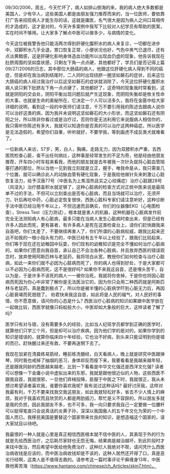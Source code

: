 09/30/2006，周五，今天忙坏了，病人如排山倒海的来，我的病人绝大多数都是美国人，少有华人，这些美国人都是由朋友强力推荐而来的，当一位医师，要依靠打广告来招揽病人才能生存的话，这就是庸医，名气很大是因为病人之间口耳相传的才造成的，这才是对的，今天许多案例中我写下比较对人纪学员有帮助的医案，实在时间不够用。让大家多了解点中医可以做多少，与病情的变化。

今天这位被我警告他只能活两次得到肝硬化腹积水的病人来复诊，一切都在进步中，双脚积水几乎全退，胃口恢复正常，小便状况也好，气色中黑气已退尽，还有点淡黄黯感，这是肝硬化影响身体造血功能所以出现血仍虚的现象，他告诉我现在肚脐周围的坚如盘状感，只剩左下角一点点硬，其他都好了，学员们是否记得上篇09/27/2006的日志，其中那位大肠癌的病人，他跟这位肝硬化病人得到不同的癌症，但是却在我治病到结尾时，二人同时出现绕脐一圈坚如磐石的症状，后来这位大肠癌的病人经过我治疗以后这坚如磐石的症状就消除了，今天这位肝硬化腹积水病人说只剩下肚脐左下角一点点硬了，其他都好了，这奇特的现象我时常看到，这就是阴阳的交会处，阴阳平衡出现问题后就产生这现象，而阴阳失衡却是攸关性命的大事，也就是生命的奥秘所在，它决定一个人可以活多久，我将在金匮中给大家详细的说明，看到这一段的中医师们请注意，千万不要引用我的陈述去跟病人说你可以治好这类的病，因为我并未说明这坚如磐石的大小形状，而这坚如磐石还有阴阳之分，所以除非你看过或是治疗过，否则你是无法利用它来说服病人相信你的，我只需听你陈述有多大，我就可以知道你是否真的可以治疗这两种癌症。所以医学是无法造假的，希望你们自重，听听就好，不要学我，等到画虎不成反类犬就难看了。

一位新病人来访，57岁，男，白人，胸痛，走路无力，因为双膝积水严重，去西医院检查心脏，查不出任何病灶，这种事是经常发生的不足为奇，他是经由他朋友推荐，开车四小时车程来看我，而他的朋友就是去年被我ㄧ次针灸就将心脏血管阻塞打通的那位，所以当他一见到我立刻就是立正，握手，唯我命是从，我只需查几个位置，就可以确诊此人的动脉血管有硬化现象，于是我给他做针灸来刺激让心脏恢复活力，给予汉唐77号（中医名为上焦湿热且实之心绞痛症）治疗心脏跟28号（风湿丸）治疗膝盖积水就足够了，这种心脏病的检查方式对正统中医来说是最简单不过的手法，不但可以立刻查出是否有心脏病，而且当场就可以治疗，无须开刀，针后再吃中药，心脏必定恢复很快，西医心脏科专家们请注意听好，这种诊断手法中医已经沿用千年以上，不但迅速而且确实，你们的仪器像EKG（心电图检查），Stress Test（压力测试），根本就是害人的机器，这种机器在心脏病发作前完全无法测知病人有心脏病，最多只能在当病人发生心脏病时查出来，但是已经有许多人因此而死，更有甚者，有许多病人是死在这类检查台上，请你们赶快跟我来自首吧，你们太差了，不要继续再害人了，你们所谓的心脏病权威，跟我比起来还远不如我的一根小指头有力的，中医已经有五千年以上经验了，跟我们比较起来，你们等于现在还在幼稚园中玩耍，你们现有的幼稚知识是完全不懂如何治疗心脏病的，如果你们愿意向我自首，承认自己不会治各种心脏病，并且放弃西医的错误观念时，放弃使用阿斯匹林与老鼠药，我将坦白从宽，教授你们如何检查与治疗心脏病，如此一来你们就不必因为心脏病而死了，你的病人也得到好处，于是大家都可以不必因为心脏病而死，这不是很好吗? 如果你不来我这自首，还是埋头苦干，自以为是，于是许多不该死的病人一一被你治死，我就将你舍掉，于是你也将因心脏病而死因为你心中非常了解你是无法医治它的，因为你只会用二种西药就是阿斯匹林与老鼠药，真是蠢到极点了，所以你是被半懂的心脏病学吓到心脏无力后，再因心脏衰竭而死翘翘了。 劝君快来我这自首，如此将是人民的福气，对人民好的事情，你不愿意做，请问你的心态是什么? 西医治疗心脏病的知识如果跟中医学放在一起做比较，西医学就像只蚂蚁般大小，中医却如大象般的巨大，这样读者了解了吗?

医学只有对与错，没有需要多久的经验，比如当人纪班学员都学到正确的医学时，就算他们只学三个月，但是却可以治疗疾病，因为他们学的是对的，如果你学到的知识是错误的，就算你临床四十年经验，它也治不好病，到头来只能证明到你是错的而已，赶快醒过来还有救，不要再迷惘下去了。

我现在加紧在清晨练易筋经，睡前练洗髓经，白天看病人，晚上就是研究中医跟弹琴，同时我也戒掉了抽烟的恶习，身体却反而瘦下来，我要看看是我越来越年轻，还是跟我同龄的西医越来越老，比划一下看看是中华文化强还是西洋文化强? 读者可以想像一下金庸小说中虚拟出来的东邪，我就是跟他很近似的人物，这些西医不跟我自首，我就很邪，一旦他们弃械投降，臣服于中医之下时，我就很正，我从未想过希望读者喜欢我，谁要你喜欢我呢? 我有说过这种话吗? 最好讨厌我，这样对我最有利，千万不要来找我交我这朋友，如此我就轻松好多，省去不少人情上的麻烦，我对于我喜欢而且欣赏的人都是两肋插刀，帮忙是义不容辞的，所以朋友多就是我的负担，因此我朋友不多，也不可多，我一向只要求我自己一定要做一位腰杆可以挺得笔直只会说真话的炎黄子孙，深深以我国傲人的五千年文化为荣的一个中国人而已。我移民美国是要替这个国家带来优良的知识，是想造福这个国家的，请大家拭目以待吧。

我最恨的一种人就是心里是真正相信西医根本就不信中医的人，其表现于外的行为就是先给西医治疗，之后耗尽家财也无怨无悔，结果病是越治越坏，到此阶段时才来找中医治，然后希望中医给他免费治疗，这种烂人我绝对不帮，请问凭什么西医治病收钱是应该的，而中医治病收钱却是不该的，这种人居然还开得了口，真是恶劣行经啊，这类人是不值得去救的。请参考这一篇时事评论干癣缠身13年，中医救他离苦海（https://www.hantang.com/chinese/ch_Articles/skin7.htm）。